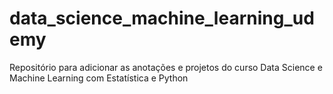 # data_science_machine_learning_udemy
Repositório para adicionar as anotações e projetos do curso Data Science e Machine Learning com Estatística e Python
